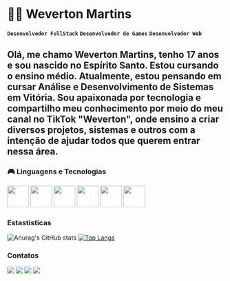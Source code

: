 # 👨‍💻 Weverton Martins

**`Desenvolvedor FullStack`** **`Desenvolvedor de Games`** **`Desenvolvedor Web`**

Olá, me chamo Weverton Martins, tenho 17 anos e sou nascido no Espírito Santo. Estou cursando o ensino médio. Atualmente, estou pensando em cursar Análise e Desenvolvimento de Sistemas em Vitória. Sou apaixonada por tecnologia e compartilho meu conhecimento por meio do meu canal no TikTok "Weverton", onde ensino a criar diversos projetos, sistemas e outros com a intenção de ajudar todos que querem entrar nessa área.
---

### 🎮 Linguagens e Tecnologias
<div>
  <img widht=50 height=50 src="https://cdn.jsdelivr.net/gh/devicons/devicon@latest/icons/html5/html5-original.svg" />
  <img widht=50 height=50 src="https://cdn.jsdelivr.net/gh/devicons/devicon@latest/icons/css3/css3-original.svg" />
  <img widht=50 height=50 src="https://cdn.jsdelivr.net/gh/devicons/devicon@latest/icons/javascript/javascript-original.svg" />
  <img widht=50 height=50 src="https://cdn.jsdelivr.net/gh/devicons/devicon@latest/icons/java/java-original.svg" />
  <img widht=50 height=50 src="https://cdn.jsdelivr.net/gh/devicons/devicon@latest/icons/python/python-original.svg" />
  <img widht=50 height=50 src="https://cdn.jsdelivr.net/gh/devicons/devicon@latest/icons/git/git-original.svg" />
</div>

### Estastisticas

<div>
  
  ![Anurag's GitHub stats](https://github-readme-stats.vercel.app/api?username=Weverton-Martins-Digital&show_icons=true&theme=nightowl)
  [![Top Langs](https://github-readme-stats.vercel.app/api/top-langs/?username=Weverton-Martins-Digital&layout=donut&theme=nightowl)](https://github.com/anuraghazra/github-readme-stats)
</div>

### Contatos
<div>
  <img src="https://img.shields.io/badge/Gmail-D14836?style=for-the-badge&logo=gmail&logoColor=white" />
  <img src="https://img.shields.io/badge/GitHub-100000?style=for-the-badge&logo=github&logoColor=white" />
  <img src="https://img.shields.io/badge/LinkedIn-0077B5?style=for-the-badge&logo=linkedin&logoColor=white" />
  <img src="https://img.shields.io/badge/TikTok-000000?style=for-the-badge&logo=tiktok&logoColor=white" />
</div>
